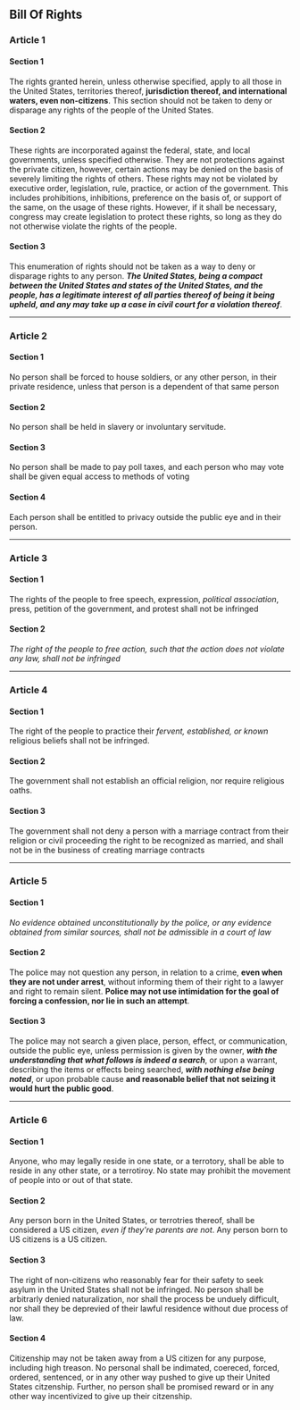 
## Bill Of Rights

### Article 1 
<!--- Scope of Rights -->


#### Section 1

The rights granted herein, unless otherwise specified, apply to all those in the United States, territories thereof, **jurisdiction thereof, and international waters, even non-citizens**.
This section should not be taken to deny or disparage any rights of the people of the United States.

#### Section 2

These rights are incorporated against the federal, state, and local governments, unless specified otherwise.
They are not protections against the private citizen, however, certain actions may be denied on the basis of severely limiting the rights of others.
These rights may not be violated by executive order, legislation, rule, practice, or action of the government.
This includes prohibitions, inhibitions, preference on the basis of, or support of the same, on the usage of these rights.
However, if it shall be necessary, congress may create legislation to protect these rights, so long as they do not otherwise violate the rights of the people.

#### Section 3

This enumeration of rights should not be taken as a way to deny or disparage rights to any person.
***The United States, being a compact between the United States and states of the United States, and the people, has a legitimate interest of all parties thereof of being it being upheld, and any may take up a case in civil court for a violation thereof***.

---

### Article 2 
<!--- Various Rights -->


#### Section 1 
<!--- Quartering of Soldiers -->

No person shall be forced to house soldiers, or any other person, in their private residence, unless that person is a dependent of that same person

#### Section 2 
<!--- Slavery -->

No person shall be held in slavery or involuntary servitude.

#### Section 3 
<!--- Poll taxes -->

No person shall be made to pay poll taxes, and each person who may vote shall be given equal access to methods of voting

#### Section 4 
<!--- Privacy -->

Each person shall be entitled to privacy outside the public eye and in their person.

---

### Article 3 
<!--- Speech -->


#### Section 1

The rights of the people to free speech, expression, *political association*, press, petition of the government, and protest shall not be infringed

#### Section 2

*The right of the people to free action, such that the action does not violate any law, shall not be infringed*

---

### Article 4 
<!--- Religion -->


#### Section 1

The right of the people to practice their *fervent, established, or known* religious beliefs shall not be infringed.

#### Section 2

The government shall not establish an official religion, nor require religious oaths.

#### Section 3

The government shall not deny a person with a marriage contract from their religion or civil proceeding the right to be recognized as married, and shall not be in the business of creating marriage contracts

---

### Article 5 
<!--- Due Process -->


#### Section 1 
<!--- Poison Tree -->

*No evidence obtained unconstitutionally by the police, or any evidence obtained from similar sources, shall not be admissible in a court of law*

#### Section 2

The police may not question any person, in relation to a crime, **even when they are not under arrest**, without informing them of their right to a lawyer and right to remain silent.
**Police may not use intimidation for the goal of forcing a confession, nor lie in such an attempt**.

#### Section 3 
<!--- Searches -->

The police may not search a given place, person, effect, or communication, outside the public eye, unless permission is given by the owner, ***with the understanding that what follows is indeed a search***, or upon a warrant, describing the items or effects being searched, ***with nothing else being noted***, or upon probable cause **and reasonable belief that not seizing it would hurt the public good**.

---

### Article 6 
<!--- Locality -->


#### Section 1 
<!--- Residency -->

Anyone, who may legally reside in one state, or a terrotory, shall be able to reside in any other state, or a terrotiroy.
No state may prohibit the movement of people into or out of that state.

#### Section 2 
<!--- Birthright citizenship -->

Any person born in the United States, or terrotries thereof, shall be considered a US citizen, *even if they're parents are not*.
Any person born to US citizens is a US citizen.

#### Section 3 
<!--- Naturalization and Asylum -->

The right of non-citizens who reasonably fear for their safety to seek asylum in the United States shall not be infringed.
No person shall be arbitrarly denied naturalization, nor shall the process be unduely difficult, nor shall they be deprevied of their lawful residence without due process of law. 

#### Section 4 
<!--- Protection of Citizenship -->

Citizenship may not be taken away from a US citizen for any purpose, including high treason.
No personal shall be indimated, coereced, forced, ordered, sentenced, or in any other way pushed to give up their United States citzenship.
Further, no person shall be promised reward or in any other way incentivized to give up their citzenship.
